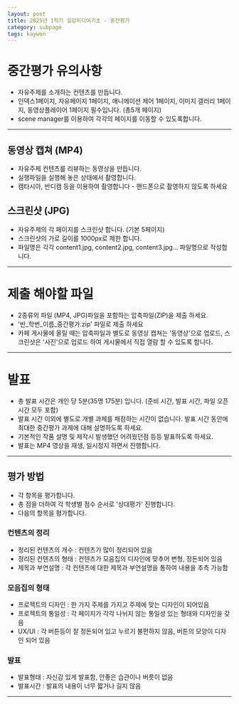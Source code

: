 ```yaml
---
layout: post
title: 2025년 1학기 실감미디어기초 - 중간평가
category: subpage
tags: kaywon
---
```


# 중간평가 유의사항
- 자유주제를 소개하는 컨텐츠를 만듭니다.
- 인덱스1페이지, 자유페이지 1페이지, 애니메이션 제어 1페이지, 이미지 갤러리 1페이지, 동영상플레이어 1페이지 필수입니다. (총5개 페이지)
- scene manager를 이용하여 각각의 페이지를 이동할 수 있도록합니다.

---

## 동영상 캡쳐 (MP4)
- 자유주제 컨텐츠를 리뷰하는 동영상을 만듭니다.
- 실행파일을 실행해 놓은 상태에서 촬영합니다.
- 캠타시아, 반디캠 등을 이용하여 촬영합니다 - 핸드폰으로 촬영하지 않도록 하세요

## 스크린샷 (JPG)
- 자유주제의 각 페이지를 스크린샷 합니다. (기본 5페이지)
- 스크린샷의 가로 길이를 1000px로 제한 합니다.
- 파일명은 각각 content1.jpg, content2.jpg, content3.jpg... 파일명으로 작성합니다.

---

# 제출 해야할 파일
- 2종류의 파일 (MP4, JPG)파일을 포함하는 압축파일(ZIP)을 제출 하세요.
- '반_학번_이름_중간평가.zip' 파일로 제출 하세요
- 카페 게시물에 올릴 때는 압축파일과 별도로 동영상 캡쳐는 '동영상'으로 업로드, 스크린샷은 '사진'으로 업로드 하여 게시물에서 직접 열람 할 수 있도록 합니다.

---

# 발표
- 총 발표 시간은 개인 당 5분(35명 175분) 입니다. (준비 시간, 발표 시간, 파일 오픈 시간 모두 포함)
- 발표 시간 이외에 별도로 개별 과제를 채점하는 시간이 없습니다. 발표 시간 동안에 최대한 중간평가 과제에 대해 설명하도록 하세요.
- 기본적인 작품 설명 및 제작시 발생했던 어려웠던점 등등 발표하도록 하세요.
- 발표는 MP4 영상을 재생, 일시정지 하면서 진행합니다.

---

## 평가 방법
- 각 항목을 평가합니다.
- 총 점을 더하여 각 학생별 점수 순서로 '상대평가' 진행합니다.
- 다음의 항목을 평가합니다.

>
### 컨텐츠의 정리
- 정리된 컨텐츠의 개수 : 컨텐츠가 많이 정리되어 있음
- 정리된 컨텐츠의 형태 : 컨텐츠가 모음집의 디자인에 맞추어 변형, 정돈되어 있음
- 제목과 부연설명 : 각 컨텐츠에 대한 제목과 부연설명을 통하여 내용을 추측 가능함

>
### 모음집의 형태
- 프로젝트의 디자인 : 한 가지 주제를 가지고 주제에 맞는 디자인이 되어있음
- 프로젝트의 통일성 : 각 페이지가 각각 나뉘지 않는 통일성 있는 형태와 디자인을 갖음
- UX/UI : 각 버튼등이 잘 정돈되어 있고 누르기 불편하지 않음, 버튼의 모양이 디자인 되어 있음

>
### 발표
- 발표형태 : 자신감 있게 발표함, 안좋은 습관이나 버릇이 없음
- 발표시간 : 발표의 내용이 너무 짧거나 길지 않음

---
